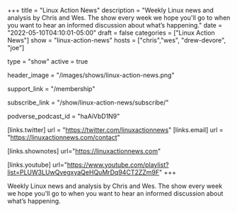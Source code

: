 +++
title = "Linux Action News"
description = "Weekly Linux news and analysis by Chris and Wes. The show every week we hope you'll go to when you want to hear an informed discussion about what’s happening."
date = "2022-05-10T04:10:01-05:00"
draft = false
categories = ["Linux Action News"]
show = "linux-action-news"
hosts = ["chris","wes", "drew-devore", "joe"]

type = "show"
active = true

header_image = "/images/shows/linux-action-news.png"

support_link = "/membership"

subscribe_link = "/show/linux-action-news/subscribe/"

podverse_podcast_id = "haAiVbD1N9"


[links.twitter]
  url = "https://twitter.com/linuxactionnews"
[links.email]
  url = "https://linuxactionnews.com/contact"  


[links.shownotes]
  url="https://linuxactionnews.com"

[links.youtube]
  url="https://www.youtube.com/playlist?list=PLUW3LUwQvegxyaQeHQuMrDq94CT2ZZm9F"
+++

Weekly Linux news and analysis by Chris and Wes. The show every week we hope you'll go to when you want to hear an informed discussion about what’s happening.
